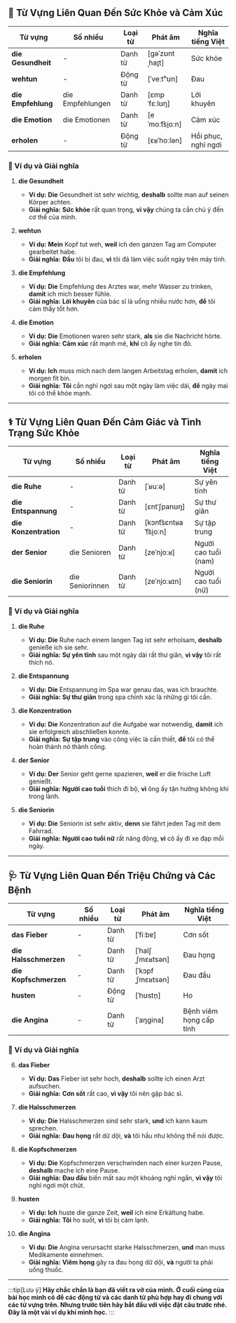 ## **💊 Từ Vựng Liên Quan Đến Sức Khỏe và Cảm Xúc**

|**Từ vựng**|**Số nhiều**|**Loại từ**|**Phát âm**|**Nghĩa tiếng Việt**|
|---|---|---|---|---|
|**die Gesundheit**|-|Danh từ|[ɡəˈzʊntˌhaɪ̯t]|Sức khỏe|
|**wehtun**|-|Động từ|[ˈveːtʰʊn]|Đau|
|**die Empfehlung**|die Empfehlungen|Danh từ|[ɛmpˈfɛːlʊŋ]|Lời khuyên|
|**die Emotion**|die Emotionen|Danh từ|[eˈmoːt͡si̯oːn]|Cảm xúc|
|**erholen**|-|Động từ|[ɛʁˈhoːlən]|Hồi phục, nghỉ ngơi|

### **📌 Ví dụ và Giải nghĩa**

1. **die Gesundheit**
    
    - **Ví dụ:** **Die** Gesundheit ist sehr wichtig, **deshalb** sollte man auf seinen Körper achten.
    - **Giải nghĩa:** **Sức khỏe** rất quan trọng, **vì vậy** chúng ta cần chú ý đến cơ thể của mình.
2. **wehtun**
    
    - **Ví dụ:** **Mein** Kopf tut weh, **weil** ich den ganzen Tag am Computer gearbeitet habe.
    - **Giải nghĩa:** **Đầu** tôi bị đau, **vì** tôi đã làm việc suốt ngày trên máy tính.
3. **die Empfehlung**
    
    - **Ví dụ:** **Die** Empfehlung des Arztes war, mehr Wasser zu trinken, **damit** ich mich besser fühle.
    - **Giải nghĩa:** **Lời khuyên** của bác sĩ là uống nhiều nước hơn, **để** tôi cảm thấy tốt hơn.
4. **die Emotion**
    
    - **Ví dụ:** **Die** Emotionen waren sehr stark, **als** sie die Nachricht hörte.
    - **Giải nghĩa:** **Cảm xúc** rất mạnh mẽ, **khi** cô ấy nghe tin đó.
5. **erholen**
    
    - **Ví dụ:** **Ich** muss mich nach dem langen Arbeitstag erholen, **damit** ich morgen fit bin.
    - **Giải nghĩa:** **Tôi** cần nghỉ ngơi sau một ngày làm việc dài, **để** ngày mai tôi có thể khỏe mạnh.

---
## **⚕️ Từ Vựng Liên Quan Đến Cảm Giác và Tình Trạng Sức Khỏe**

|**Từ vựng**|**Số nhiều**|**Loại từ**|**Phát âm**|**Nghĩa tiếng Việt**|
|---|---|---|---|---|
|**die Ruhe**|-|Danh từ|[ˈʁuːə]|Sự yên tĩnh|
|**die Entspannung**|-|Danh từ|[ɛntˈʃpanʊŋ]|Sự thư giãn|
|**die Konzentration**|-|Danh từ|[kɔnt͡sɛntʁaˈt͡si̯oːn]|Sự tập trung|
|**der Senior**|die Senioren|Danh từ|[zeˈnjoːʁ]|Người cao tuổi (nam)|
|**die Seniorin**|die Seniorinnen|Danh từ|[zeˈnjoːʁɪn]|Người cao tuổi (nữ)|

### **📌 Ví dụ và Giải nghĩa**

1. **die Ruhe**
    
    - **Ví dụ:** **Die** Ruhe nach einem langen Tag ist sehr erholsam, **deshalb** genieße ich sie sehr.
    - **Giải nghĩa:** **Sự yên tĩnh** sau một ngày dài rất thư giãn, **vì vậy** tôi rất thích nó.
2. **die Entspannung**
    
    - **Ví dụ:** **Die** Entspannung im Spa war genau das, was ich brauchte.
    - **Giải nghĩa:** **Sự thư giãn** trong spa chính xác là những gì tôi cần.
3. **die Konzentration**
    
    - **Ví dụ:** **Die** Konzentration auf die Aufgabe war notwendig, **damit** ich sie erfolgreich abschließen konnte.
    - **Giải nghĩa:** **Sự tập trung** vào công việc là cần thiết, **để** tôi có thể hoàn thành nó thành công.
4. **der Senior**
    
    - **Ví dụ:** **Der** Senior geht gerne spazieren, **weil** er die frische Luft genießt.
    - **Giải nghĩa:** **Người cao tuổi** thích đi bộ, **vì** ông ấy tận hưởng không khí trong lành.
5. **die Seniorin**
    
    - **Ví dụ:** **Die** Seniorin ist sehr aktiv, **denn** sie fährt jeden Tag mit dem Fahrrad.
    - **Giải nghĩa:** **Người cao tuổi nữ** rất năng động, **vì** cô ấy đi xe đạp mỗi ngày.

---
## **🩺 Từ Vựng Liên Quan Đến Triệu Chứng và Các Bệnh**

|**Từ vựng**|**Số nhiều**|**Loại từ**|**Phát âm**|**Nghĩa tiếng Việt**|
|---|---|---|---|---|
|**das Fieber**|-|Danh từ|[ˈfiːbɐ]|Cơn sốt|
|**die Halsschmerzen**|-|Danh từ|[ˈhalʃˌʃmɛʁtsən]|Đau họng|
|**die Kopfschmerzen**|-|Danh từ|[ˈkɔpfˌʃmɛʁtsən]|Đau đầu|
|**husten**|-|Động từ|[ˈhʊstn̩]|Ho|
|**die Angina**|-|Danh từ|[ˈaŋɡina]|Bệnh viêm họng cấp tính|

### **📌 Ví dụ và Giải nghĩa**

6. **das Fieber**
    
    - **Ví dụ:** **Das** Fieber ist sehr hoch, **deshalb** sollte ich einen Arzt aufsuchen.
    - **Giải nghĩa:** **Cơn sốt** rất cao, **vì vậy** tôi nên gặp bác sĩ.
7. **die Halsschmerzen**
    
    - **Ví dụ:** **Die** Halsschmerzen sind sehr stark, **und** ich kann kaum sprechen.
    - **Giải nghĩa:** **Đau họng** rất dữ dội, **và** tôi hầu như không thể nói được.
8. **die Kopfschmerzen**
    
    - **Ví dụ:** **Die** Kopfschmerzen verschwinden nach einer kurzen Pause, **deshalb** mache ich eine Pause.
    - **Giải nghĩa:** **Đau đầu** biến mất sau một khoảng nghỉ ngắn, **vì vậy** tôi nghỉ ngơi một chút.
9. **husten**
    
    - **Ví dụ:** **Ich** huste die ganze Zeit, **weil** ich eine Erkältung habe.
    - **Giải nghĩa:** **Tôi** ho suốt, **vì** tôi bị cảm lạnh.
10. **die Angina**
    
    - **Ví dụ:** **Die** Angina verursacht starke Halsschmerzen, **und** man muss Medikamente einnehmen.
    - **Giải nghĩa:** **Viêm họng** gây ra đau họng dữ dội, **và** người ta phải uống thuốc.


---
:::tip[Lưu ý]
**Hãy chắc chắn là bạn đã viết ra vở của mình. Ở cuối cùng của bài học mình có để các động từ và các danh từ phù hợp hay đi chung với các từ vựng trên. Nhưng trước tiên hãy bắt đầu với việc đặt câu trước nhé. Đây là một vài ví dụ khi mình học.**
:::